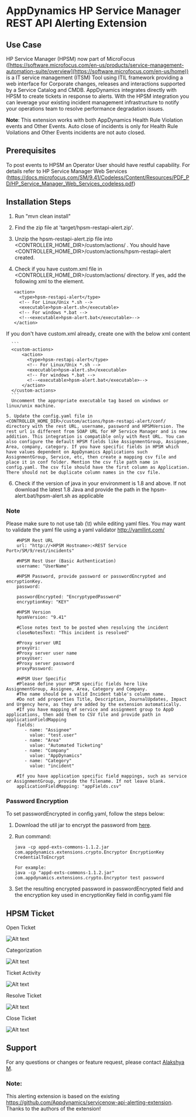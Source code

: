 # AppDynamics HP Service Manager REST API Alerting Extension

## Use Case
HP Service Manager (HPSM) now part of MicroFocus ([https://software.microfocus.com/en-us/products/service-management-automation-suite/overview](https://software.microfocus.com/en-us/home)) is a IT service management (ITSM) Tool using ITIL framework providing a web interface for Corporate changes, releases and interactions supported by a Service Catalog and CMDB. AppDynamics integrates directly with HPSM to create tickets in response to alerts. With the HPSM integration you can leverage your existing incident management infrastructure to notify your operations team to resolve performance degradation issues.

**Note**: This extension works with both AppDynamics Health Rule Violation events and Other Events. Auto close of incidents is only for Health Rule Voilations and Other Events incidents are not auto closed. 

## Prerequisites

To post events to HPSM an Operator User should have restful capability. For details refer to HP Service Manager Web Services (https://docs.microfocus.com/SM/9.41/Codeless/Content/Resources/PDF_PD/HP_Service_Manager_Web_Services_codeless.pdf)

## Installation Steps

 1. Run "mvn clean install"

 2. Find the zip file at 'target/hpsm-restapi-alert.zip'.

 3. Unzip the hpsm-restapi-alert.zip file into <CONTROLLER_HOME_DIR>/custom/actions/ . You should have  <CONTROLLER_HOME_DIR>/custom/actions/hpsm-restapi-alert created.

 4. Check if you have custom.xml file in <CONTROLLER_HOME_DIR>/custom/actions/ directory. If yes, add the following xml to the <custom-actions> element.

   ```
      <action>
		<type>hpsm-restapi-alert</type>
		<!-- For Linux/Unix *.sh -->
		<executable>hpsm-alert.sh</executable>
		<!-- For windows *.bat -->
		<!--<executable>hpsm-alert.bat</executable>-->
	  </action>
  ```

   If you don't have custom.xml already, create one with the below xml content

      ```
      <custom-actions>
          <action>
            <type>hpsm-restapi-alert</type>
            <!-- For Linux/Unix *.sh -->
            <executable>hpsm-alert.sh</executable>
            <!-- For windows *.bat -->
            <!--<executable>hpsm-alert.bat</executable>-->
          </action>
      </custom-actions>
      ```
      Uncomment the appropriate executable tag based on windows or linux/unix machine.

    5. Update the config.yaml file in <CONTROLLER_HOME_DIR>/custom/actions/hpsm-restapi-alert/conf/ directory with the rest URL, username, password and HPSMVersion. The rest url is different from SOAP URL for HP Service Manager and is new addition. This integration is compatible only with Rest URL. You can also configure the default HPSM fields like AssignmentGroup, Assignee, Area, company, category. If you have specific fields in HPSM which have values dependent on AppDynamics Applications such AssignmentGroup, Service, etc, then create a mapping csv file and place it in conf folder. Mention the csv file path name in config.yaml. The csv file should have the first column as Application. There should not be duplicate column names in the csv file.

 6. Check if the version of java in your environment is 1.8 and above. If not download the latest 1.8 Java and provide the path in the hpsm-alert.bat/hpsm-alert.sh as applicable 

### Note
Please make sure to not use tab (\t) while editing yaml files. You may want to validate the yaml file using a yaml validator http://yamllint.com/


```
	#HPSM Rest URL
	url: "http://<HPSM Hostname>:<REST Service Port>/SM/9/rest/incidents"
	
	#HPSM Rest User (Basic Authentication)
	username: "UserName"
	
	#HPSM Password, provide password or passwordEncrypted and encryptionKey.
	password:
	
	passwordEncrypted: "EncryptypedPassword"
	encryptionKey: "KEY"
	
	#HPSM Version
	hpsmVersion: "9.41"
	
	#Close notes text to be posted when resolving the incident
	closeNotesText: "This incident is resolved"
	
	#Proxy server URI
	proxyUri:
	#Proxy server user name
	proxyUser:
	#Proxy server password
	proxyPassword:
	
	#HPSM User Specific
	#Please define your HPSM specific fields here like AssignmentGroup, Assignee, Area, Category and Company.
	#The name should be a valid Incident table's column name.
	#Do not add properties Title, Description, JournalUpdates, Impact and Urgency here, as they are added by the extension automatically.
	#If you have mapping of service and assignment group to AppD applications, then add them to CSV file and provide path in applicationFieldMapping
	fields:
	   - name: "Assignee"
	     value: "test.user"
	   - name: "Area"
	     value: "Automated Ticketing"
	   - name: "Company"
	     value: "AppDynamics"
	   - name: "Category"
	     value: "incident"
	
	#If you have application specific field mappings, such as service or AssignmentGroup, provide the filename. If not leave blank.
	applicationFieldMapping: "appFields.csv"

```

### Password Encryption
To set passwordEncrypted in config.yaml, follow the steps below:

1. Download the util jar to encrypt the password from [here](https://github.com/Appdynamics/maven-repo/blob/master/releases/com/appdynamics/appd-exts-commons/1.1.2/appd-exts-commons-1.1.2.jar).
2. Run command:

   	~~~   
   	java -cp appd-exts-commons-1.1.2.jar com.appdynamics.extensions.crypto.Encryptor EncryptionKey CredentialToEncrypt
   	
   	For example: 
   	java -cp "appd-exts-commons-1.1.2.jar" com.appdynamics.extensions.crypto.Encryptor test password
   
   	~~~
   	
3. Set the resulting encrypted password in passwordEncrypted field and the encryption key used in encryptionKey field in config.yaml file

## HPSM Ticket
Open Ticket

![Alt text](openTicket.png?raw=true "OpenTicket")

Categorization

![Alt text](categorize.png?raw=true "categorizationAndAssignment")

Ticket Activity

![Alt text](pastActivities.png?raw=true "pastActivities")

Resolve Ticket

![Alt text](resolveStatus.png?raw=true "resolveStatus")

Close Ticket

![Alt text](closedTicket.png?raw=true "ClosedTicket")


## Support
For any questions or changes or feature request, please contact [Alakshya M](mailto:alakshya.m@gmail.com).

### Note: 
This alerting extension is based on the existing https://github.com/Appdynamics/servicenow-api-alerting-extension. Thanks to the authors of the extension!
